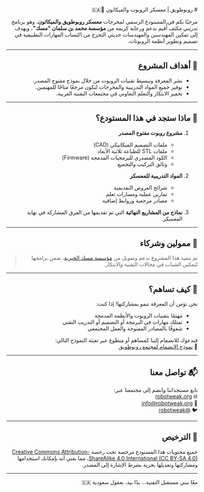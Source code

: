 <div dir="rtl">
# روبوطويق | معسكر الروبوت والميكاثون 🤖🇸🇦

مرحبًا بكم في المستودع الرسمي لمخرجات **معسكر روبوطويق والميكاثون**، وهو برنامج تدريبي مكثف أُقيم بدعم ورعاية كريمة من **مؤسسة محمد بن سلمان "مسك"**، ويهدف إلى تمكين المهندسين والمهندسات حديثي التخرج من اكتساب المهارات التطبيقية في تصميم وتطوير أنظمة الروبوتات.

---

## 🎯 أهداف المشروع

- نشر المعرفة وتبسيط تقنيات الروبوت من خلال نموذج مفتوح المصدر.
- توفير جميع المواد التدريبية والمخرجات لتكون مرجعًا متاحًا للمهتمين.
- تحفيز الابتكار والتعلم التعاوني في مجتمعات التقنية العربية.

---

## 🧠 ماذا ستجد في هذا المستودع؟

1. **مشروع روبوت مفتوح المصدر**  
   - ملفات التصميم الميكانيكي (CAD)
   - ملفات STL للطباعة ثلاثية الأبعاد
   - الكود المصدري للبرمجيات المدمجة (Firmware)
   - وثائق التركيب والتجميع

2. **المواد التدريبية للمعسكر**  
   - شرائح العروض التقديمية
   - تمارين عملية ومسارات تعلم
   - مصادر مرجعية وروابط إضافية

3. **نماذج من المشاريع النهائية** التي تم تقديمها من الفرق المشاركة في نهاية المعسكر.

---

## 🤝 ممولين وشركاء

> تم تنفيذ هذا المشروع بدعم وتمويل من [مؤسسة مسك الخيرية](https://misk.org.sa)، ضمن برامجها لتمكين الشباب في مجالات التقنية والابتكار.

---

## 🚀 كيف تساهم؟

نحن نؤمن أن المعرفة تنمو بمشاركتها! إذا كنت:

- مهتمًا بتقنيات الروبوت والأنظمة المدمجة
- تمتلك مهارات في البرمجة أو التصميم أو التدريب التقني
- شغوفًا بالمصادر المفتوحة والعمل المجتمعي

فندعوك للانضمام إلينا كمساهم أو متطوع عبر تعبئة النموذج التالي:  
🔗 [نموذج الانضمام لمجتمع روبوطويق](https://robotweak.com/join-us/)

---

## 📬 تواصل معنا

تابع مستجداتنا وانضم إلى مجتمعنا عبر:  
🌐 [robotweak.org](https://robotweak.org)  
📧 info@robotweak.org  
🐦 [@robotweak](https://twitter.com/robotweak)

---

## 📝 الترخيص

جميع محتويات هذا المستودع مرخصة تحت رخصة [Creative Commons Attribution-ShareAlike 4.0 International (CC BY-SA 4.0)](https://creativecommons.org/licenses/by-sa/4.0/)، مما يعني أنه بإمكانك استخدامها ومشاركتها وتعديلها بحرية بشرط الإشارة إلى المصدر.

---

معًا نبني مستقبل التقنية... يدًا بيد، بعقول سعودية 🇸🇦
</div>